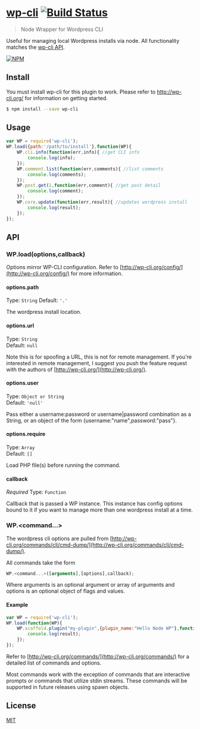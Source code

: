 # [wp-cli](http://wp-cli.org/) [![Build Status](https://travis-ci.org/gtg092x/node-wp-cli.svg?branch=master)](https://travis-ci.org/gtg092x/node-wp-cli)

> Node Wrapper for Wordpress CLI

Useful for managing local Wordpress installs via node. All functionality matches the [wp-cli API](http://wp-cli.org/commands/).  

[![NPM](https://nodei.co/npm/wp-cli.png?downloads=true&stars=true)](https://nodei.co/npm/wp-cli/)

## Install

You must install wp-cli for this plugin to work. Please refer to http://wp-cli.org/ for information on getting started. 

```bash
$ npm install --save wp-cli
```


## Usage

```js
var WP = require('wp-cli');
WP.load({path:'/path/to/install'},function(WP){	
	WP.cli.info(function(err,info){ //get CLI info
		console.log(info);
	});		
	WP.comment.list(function(err,comments){ //list comments
		console.log(comments);
	});	
	WP.post.get(1,function(err,comment){ //get post detail
		console.log(comment);
	});	
	WP.core.update(function(err,result){ //updates wordpress install
		console.log(result);
	});	
});
```


## API

### WP.load(options,callback)

Options mirror WP-CLI configuration. Refer to [http://wp-cli.org/config/](http://wp-cli.org/config/) for more information.

#### options.path
  
Type: `String`
Default: `'.'`

The wordpress install location.

#### options.url

Type: `String`  
Default: `null`

Note this is for spoofing a URL, this is not for remote management. If you're interested in remote management, I suggest you push the feature request with the authors of [http://wp-cli.org/](http://wp-cli.org/).

#### options.user

Type: `Object or String`  
Default: `'null'`

Pass either a username:password or username|password combination as a String, or an object of the form {username:"name",password:"pass"}. 

#### options.require

Type: `Array`  
Default: `[]`

Load PHP file(s) before running the command.  


#### callback

*Required*
Type: `Function`

Callback that is passed a WP instance. This instance has config options bound to it if you want to manage more than one wordpress install at a time.  


### WP.\<command...\>

The wordpress cli options are pulled from [http://wp-cli.org/commands/cli/cmd-dump/](http://wp-cli.org/commands/cli/cmd-dump/). 

All commands take the form 

```js
WP.<command...>([arguments],[options],callback);
```

Where arguments is an optional argument or array of arguments and options is an optional object of flags and values.

#### Example

```js
var WP = require('wp-cli');
WP.load(function(WP){	
	WP.scaffold.plugin("my-plugin",{plugin_name:"Hello Node WP"},function(err,result){ // creates a new plugin
		console.log(result);
	});	
});
```

Refer to [http://wp-cli.org/commands/](http://wp-cli.org/commands/) for a detailed list of commands and options.

Most commands work with the exception of commands that are interactive prompts or commands that utilize stdin streams. These commands will be supported in future releases using spawn objects.

## License

[MIT](http://opensource.org/licenses/MIT)